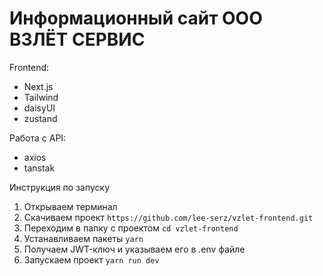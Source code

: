 # Информационный сайт ООО ВЗЛЁТ СЕРВИС
Frontend:  
* Next.js
* Tailwind 
* daisyUI
* zustand 

Работа с API:
* axios
* tanstak

Инструкция по запуску

1) Открываем терминал
2) Скачиваем проект 
   ```https://github.com/lee-serz/vzlet-frontend.git```
3) Переходим в папку с проектом
   ```cd vzlet-frontend```
4) Устанавливаем пакеты
   ```yarn```
5) Получаем JWT-ключ и указываем его в .env файле
6) Запускаем проект
   ```yarn run dev```
